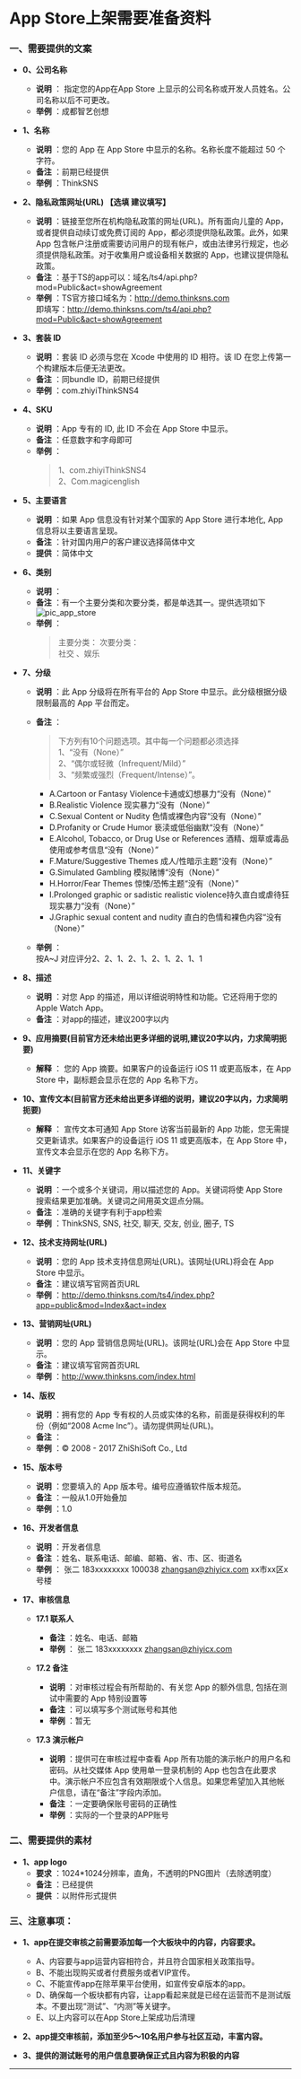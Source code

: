 # App Store上架需要准备资料

### 一、需要提供的文案

- **0、公司名称**  
  - **说明** ： 指定您的App在App Store 上显示的公司名称或开发人员姓名。公司名称以后不可更改。
  - **举例** ：成都智艺创想

- **1、名称**  
  - **说明** ：您的 App 在 App Store 中显示的名称。名称长度不能超过 50 个字符。
  - **备注** ：前期已经提供
  - **举例** ：ThinkSNS

- **2、隐私政策网址(URL)  【选填 建议填写】**  
  - **说明** ：链接至您所在机构隐私政策的网址(URL)。所有面向儿童的 App，或者提供自动续订或免费订阅的 App，都必须提供隐私政策。此外，如果 App 包含帐户注册或需要访问用户的现有帐户，或由法律另行规定，也必须提供隐私政策。对于收集用户或设备相关数据的 App，也建议提供隐私政策。
  - **备注** ：基于TS的app可以：域名/ts4/api.php?mod=Public&act=showAgreement
  - **举例** ：TS官方接口域名为：http://demo.thinksns.com  
               即填写：http://demo.thinksns.com/ts4/api.php?mod=Public&act=showAgreement

- **3、套装 ID**  
  - **说明** ：套装 ID 必须与您在 Xcode 中使用的 ID 相符。该 ID 在您上传第一个构建版本后便无法更改。
  - **备注** ：同bundle ID，前期已经提供
  - **举例** ：com.zhiyiThinkSNS4


- **4、SKU**  
  - **说明** ：App 专有的 ID, 此 ID 不会在 App Store 中显示。
  - **备注** ：任意数字和字母即可
  - **举例** ：
    >1、com.zhiyiThinkSNS4  
       2、Com.magicenglish

- **5、主要语言**  
  - **说明** ：如果 App 信息没有针对某个国家的 App Store 进行本地化, App 信息将以主要语言呈现。
  - **备注** ：针对国内用户的客户建议选择简体中文
  - **提供** ：简体中文

- **6、类别**  
  - **说明** ：
  - **备注** ：有一个主要分类和次要分类，都是单选其一。提供选项如下  
    ![pic_app_store]  
  - **举例** ：
    >主要分类： 次要分类：  
    社交 、娱乐

- **7、分级**  
  - **说明** ：此 App 分级将在所有平台的 App Store 中显示。此分级根据分级限制最高的 App 平台而定。
  - **备注** ：  
    > 下方列有10个问题选项。其中每一个问题都必须选择  
    1、“没有（None）”  
    2、“偶尔或轻微（Infrequent/Mild）”  
    3、“频繁或强烈（Frequent/Intense）”。

    - A.Cartoon or Fantasy Violence卡通或幻想暴力“没有（None）”
    - B.Realistic Violence 现实暴力“没有（None）”
    - C.Sexual Content or Nudity 色情或裸色内容“没有（None）”
    - D.Profanity or Crude Humor 亵渎或低俗幽默“没有（None）”
    - E.Alcohol, Tobacco, or Drug Use or References 酒精、烟草或毒品使用或参考信息“没有（None）”
    - F.Mature/Suggestive Themes 成人/性暗示主题“没有（None）”
    - G.Simulated Gambling 模拟赌博“没有（None）”
    - H.Horror/Fear Themes 惊悚/恐怖主题“没有（None）”
    - I.Prolonged graphic or sadistic realistic violence持久直白或虐待狂现实暴力“没有（None）”
    - J.Graphic sexual content and nudity 直白的色情和裸色内容“没有（None）”

  - **举例** ：  
    按A~J 对应评分2、2、1、2、1、2、1、2、1、1

- **8、描述**  
  - **说明** ：对您 App 的描述，用以详细说明特性和功能。它还将用于您的 Apple Watch App。
  - **备注** ：对app的描述，建议200字以内

- **9、应用摘要(目前官方还未给出更多详细的说明,建议20字以内，力求简明扼要)**
  - **解释** ：
    您的 App 摘要。如果客户的设备运行 iOS 11 或更高版本，在 App Store 中，副标题会显示在您的 App 名称下方。

- **10、宣传文本(目前官方还未给出更多详细的说明，建议20字以内，力求简明扼要)**  
  - **解释** ：
    宣传文本可通知 App Store 访客当前最新的 App 功能，您无需提交更新请求。如果客户的设备运行 iOS 11 或更高版本，在 App Store 中，宣传文本会显示在您的 App 名称下方。

- **11、关键字**  
  - **说明** ：一个或多个关键词，用以描述您的 App。关键词将使 App Store 搜索结果更加准确。关键词之间用英文逗点分隔。
  - **备注** ：准确的关键字有利于app检索
  - **举例** ：ThinkSNS, SNS, 社交, 聊天, 交友, 创业, 圈子, TS  


-  **12、技术支持网址(URL)**  
   - **说明** ：您的 App 技术支持信息网址(URL)。该网址(URL)将会在 App Store 中显示。
   - **备注** ：建议填写官网首页URL
   - **举例** ：http://demo.thinksns.com/ts4/index.php?app=public&mod=Index&act=index


- **13、营销网址(URL)**  
  - **说明** ：您的 App 营销信息网址(URL)。该网址(URL)会在 App Store 中显示。
  - **备注** ：建议填写官网首页URL
  - **举例** ：http://www.thinksns.com/index.html

- **14、版权**  
  - **说明** ：拥有您的 App 专有权的人员或实体的名称，前面是获得权利的年份（例如“2008 Acme Inc”）。请勿提供网址(URL)。
  - **备注** ：
  - **举例** ：© 2008 - 2017 ZhiShiSoft Co., Ltd

- **15、版本号**  
  - **说明** ：您要填入的 App 版本号。编号应遵循软件版本规范。
  - **备注** ：一般从1.0开始叠加
  - **举例** ：1.0

- **16、开发者信息**  
  - **说明** ：开发者信息
  - **备注** ：姓名、联系电话、邮编、邮箱、省、市、区、街道名
  - **举例** ：
    张二   183xxxxxxxx  100038  zhangsan@zhiyicx.com  xx市xx区x号楼

- **17、审核信息**  
  - **17.1 联系人**
    - **备注** ：姓名、电话、邮箱
    - **举例** ：
      张二   183xxxxxxxx  zhangsan@zhiyicx.com

  - **17.2 备注**
    - **说明** ：对审核过程会有所帮助的、有关您 App 的额外信息, 包括在测试中需要的 App 特别设置等
    - **备注** ：可以填写多个测试账号和其他
    - **举例** ：暂无	

  - **17.3 演示帐户**
    - **说明** ：提供可在审核过程中查看 App 所有功能的演示帐户的用户名和密码。从社交媒体 App 使用单一登录机制的 App 也包含在此要求中。演示帐户不应包含有效期限或个人信息。如果您希望加入其他帐户信息，请在“备注”字段内添加。
    - **备注** ：一定要确保账号密码的正确性
    - **举例** ：实际的一个登录的APP账号

### 二、需要提供的素材
- **1、app logo**
  - **要求** ：1024*1024分辨率，直角，不透明的PNG图片（去除透明度）
  - **备注** ：已经提供
  - **提供** ：以附件形式提供

### 三、注意事项：
- **1、app在提交审核之前需要添加每一个大板块中的内容，内容要求。**
  - A、内容要与app运营内容相符合，并且符合国家相关政策指导。
  - B、不能出现购买或者付费服务或者VIP宣传。
  - C、不能宣传app在除苹果平台使用，如宣传安卓版本的app。
  - D、确保每一个板块都有内容，让app看起来就是已经在运营而不是测试版本。不要出现“测试”、“内测”等关键字。
  - E、以上内容可以在App Store上架成功后清理

- **2、app提交审核前，添加至少5～10名用户参与社区互动，丰富内容。**

- **3、提供的测试账号的用户信息要确保正式且内容为积极的内容**

------------------------------------------------------
[pic_app_store]:../image/pic_app_store.png